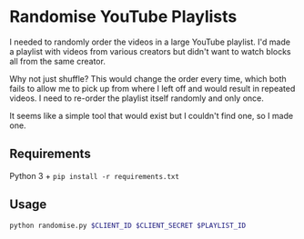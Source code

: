 # Randomise YouTube Playlists

I needed to randomly order the videos in a large YouTube playlist. I'd made a playlist with videos from various creators but didn't want to watch blocks all from the same creator.

Why not just shuffle? This would change the order every time, which both fails to allow me to pick up from where I left off and would result in repeated videos. I need to re-order the playlist itself randomly and only once.

It seems like a simple tool that would exist but I couldn't find one, so I made one.

## Requirements

Python 3 + `pip install -r requirements.txt`

## Usage

```bash
python randomise.py $CLIENT_ID $CLIENT_SECRET $PLAYLIST_ID
```
